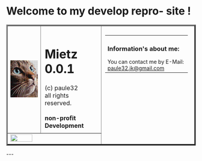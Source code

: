 # Welcome to my develop repro- site !
<table border="3">
<tr>
  <td>
    <img width="180" src="img/mietz.png"></img>
  </td>
  <td style="padding:10px; font-size:12pt" valign="top">
    <h1>Mietz 0.0.1</h1>
    (c) paule32<br>
    all rights reserved.<br><br>
    <b>non-profit Development</b>
  </td>
  <td width="50%" valign="top" rowspan="4" style="padding:10px;">
    <table border="0">
    <tr>
      <td style="padding-right:10px;" valign="top">
        <h3>Information's about me:</h3>
        You can contact me by E-Mail:<br>
        <a href="mailto:paule32.jk@gmail.com">paule32.jk@gmail.com</a>
      </td>
    </tr>
    </table>
  </td>
</tr>
<tr>
  <td colspan="2">
    <img width="50%" height="50%" src="https://github.com/paule32/HelpNDocTools/blob/main/src/img/SPD.png"></img>
  </td>
</tr>
</table>
---

